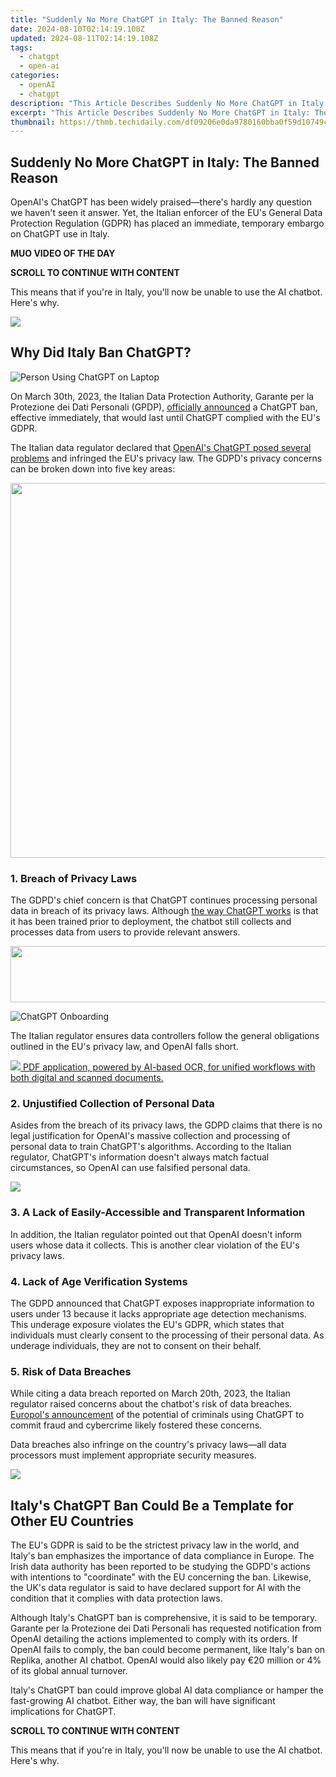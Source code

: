 ```yaml
---
title: "Suddenly No More ChatGPT in Italy: The Banned Reason"
date: 2024-08-10T02:14:19.108Z
updated: 2024-08-11T02:14:19.108Z
tags:
  - chatgpt
  - open-ai
categories:
  - openAI
  - chatgpt
description: "This Article Describes Suddenly No More ChatGPT in Italy: The Banned Reason"
excerpt: "This Article Describes Suddenly No More ChatGPT in Italy: The Banned Reason"
thumbnail: https://thmb.techidaily.com/df09206e0da9780160bba0f59d10749c3990f02af6da8adb2858a8e66532d628.jpg
---
```


## Suddenly No More ChatGPT in Italy: The Banned Reason

 OpenAI's ChatGPT has been widely praised—there's hardly any question we haven't seen it answer. Yet, the Italian enforcer of the EU's General Data Protection Regulation (GDPR) has placed an immediate, temporary embargo on ChatGPT use in Italy.

**MUO VIDEO OF THE DAY**

**SCROLL TO CONTINUE WITH CONTENT**

 This means that if you're in Italy, you'll now be unable to use the AI chatbot. Here's why.

<!-- affiliate ads begin -->
<a href="https://secure.2checkout.com/order/checkout.php?PRODS=4620780&QTY=1&AFFILIATE=108875&CART=1"><img src="https://secure.avangate.com/images/merchant/07dd4d5a72f5740ef0f035f201951476/728__90banner.jpg" border="0"></a>
<!-- affiliate ads end -->
## Why Did Italy Ban ChatGPT?

![Person Using ChatGPT on Laptop](https://static1.makeuseofimages.com/wordpress/wp-content/uploads/2023/03/cchatgpt-on-laptop.jpg)

 On March 30th, 2023, the Italian Data Protection Authority, Garante per la Protezione dei Dati Personali (GPDP), [officially announced](https://www.gpdp.it/web/guest/home/docweb/-/docweb-display/docweb/9870847) a ChatGPT ban, effective immediately, that would last until ChatGPT complied with the EU's GDPR.

 The Italian data regulator declared that [OpenAI's ChatGPT posed several problems](https://www.makeuseof.com/openai-chatgpt-biggest-probelms/) and infringed the EU's privacy law. The GDPD's privacy concerns can be broken down into five key areas:

<!-- affiliate ads begin -->
<a href="https://appsumo.8odi.net/c/5597632/2082541/7443" target="_top" id="2082541"><img src="//a.impactradius-go.com/display-ad/7443-2082541" border="0" alt="" width="1200" height="600"/></a><img height="0" width="0" src="https://appsumo.8odi.net/i/5597632/2082541/7443" style="position:absolute;visibility:hidden;" border="0" />
<!-- affiliate ads end -->
### 1\. Breach of Privacy Laws

 The GDPD's chief concern is that ChatGPT continues processing personal data in breach of its privacy laws. Although [the way ChatGPT works](https://www.makeuseof.com/how-does-chatgpt-work/) is that it has been trained prior to deployment, the chatbot still collects and processes data from users to provide relevant answers.

<!-- affiliate ads begin -->
<a href="https://zonlipartnershipprogram.pxf.io/c/5597632/1596691/17882" target="_top" id="1596691"><img src="//a.impactradius-go.com/display-ad/17882-1596691" border="0" alt="" width="728" height="90"/></a><img height="0" width="0" src="https://imp.pxf.io/i/5597632/1596691/17882" style="position:absolute;visibility:hidden;" border="0" />
<!-- affiliate ads end -->
![ChatGPT Onboarding](https://static1.makeuseofimages.com/wordpress/wp-content/uploads/2023/04/chatgpt-onboarding.jpg)

 The Italian regulator ensures data controllers follow the general obligations outlined in the EU's privacy law, and OpenAI falls short.

<!-- affiliate ads begin -->
<a href="https://checkout.abbyy.com/order/checkout.php?PRODS=39254762&QTY=1&AFFILIATE=108875&CART=1"> <img src="https://secure.avangate.com/images/merchant/0e5fb5c76fca16adbee503c9aff393cd/products/11_FR-Badges-NEW-FR-Standard-16-WIN-200.png" border="0"> PDF application, powered by AI-based OCR, for unified workflows with both digital and scanned documents. </a>
<!-- affiliate ads end -->
### 2\. Unjustified Collection of Personal Data

 Asides from the breach of its privacy laws, the GDPD claims that there is no legal justification for OpenAI's massive collection and processing of personal data to train ChatGPT's algorithms. According to the Italian regulator, ChatGPT's information doesn't always match factual circumstances, so OpenAI can use falsified personal data.

<!-- affiliate ads begin -->
<a href="https://secure.2checkout.com/order/checkout.php?PRODS=4620778&QTY=1&AFFILIATE=108875&CART=1"><img src="https://secure.avangate.com/images/merchant/07dd4d5a72f5740ef0f035f201951476/300__250banner.jpg" border="0"></a>
<!-- affiliate ads end -->
### 3\. A Lack of Easily-Accessible and Transparent Information

 In addition, the Italian regulator pointed out that OpenAI doesn't inform users whose data it collects. This is another clear violation of the EU's privacy laws.

### 4\. Lack of Age Verification Systems

 The GDPD announced that ChatGPT exposes inappropriate information to users under 13 because it lacks appropriate age detection mechanisms. This underage exposure violates the EU's GDPR, which states that individuals must clearly consent to the processing of their personal data. As underage individuals, they are not to consent on their behalf.

### 5\. Risk of Data Breaches

 While citing a data breach reported on March 20th, 2023, the Italian regulator raised concerns about the chatbot's risk of data breaches. [Europol's announcement](https://www.europol.europa.eu/publications-events/publications/chatgpt-impact-of-large-language-models-law-enforcement) of the potential of criminals using ChatGPT to commit fraud and cybercrime likely fostered these concerns.

 Data breaches also infringe on the country's privacy laws—all data processors must implement appropriate security measures.

<!-- affiliate ads begin -->
<a href="https://secure.2checkout.com/order/checkout.php?PRODS=37100474&QTY=1&AFFILIATE=108875&CART=1"><img src="https://awario.com/images/pages/index/img-leads-1280@1x.avif" border="0"></a>
<!-- affiliate ads end -->
## Italy's ChatGPT Ban Could Be a Template for Other EU Countries

 The EU's GDPR is said to be the strictest privacy law in the world, and Italy's ban emphasizes the importance of data compliance in Europe. The Irish data authority has been reported to be studying the GDPD's actions with intentions to "coordinate" with the EU concerning the ban. Likewise, the UK's data regulator is said to have declared support for AI with the condition that it complies with data protection laws.

 Although Italy's ChatGPT ban is comprehensive, it is said to be temporary. Garante per la Protezione dei Dati Personali has requested notification from OpenAI detailing the actions implemented to comply with its orders. If OpenAI fails to comply, the ban could become permanent, like Italy's ban on Replika, another AI chatbot. OpenAI would also likely pay €20 million or 4% of its global annual turnover.

 Italy's ChatGPT ban could improve global AI data compliance or hamper the fast-growing AI chatbot. Either way, the ban will have significant implications for ChatGPT.

**SCROLL TO CONTINUE WITH CONTENT**

 This means that if you're in Italy, you'll now be unable to use the AI chatbot. Here's why.


<ins class="adsbygoogle"
     style="display:block"
     data-ad-format="autorelaxed"
     data-ad-client="ca-pub-7571918770474297"
     data-ad-slot="1223367746"></ins>



<ins class="adsbygoogle"
     style="display:block"
     data-ad-client="ca-pub-7571918770474297"
     data-ad-slot="8358498916"
     data-ad-format="auto"
     data-full-width-responsive="true"></ins>


